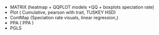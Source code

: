 -	MATRIX (heatmap + QQPLOT models +QQ + boxplots speciation rate)
-	Plot ( Cumulative, pearson with trait, TUSKEY HSD)
-	ContMap (Speciation rate visuals, linear regression,)
-	PPA ( PPA )
-	PGLS 
